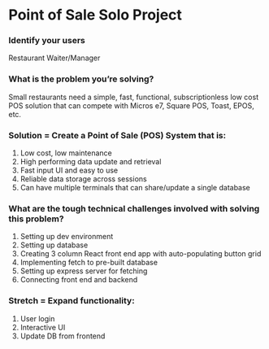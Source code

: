 # Point of Sale Solo Project

### Identify your users
Restaurant Waiter/Manager

### What is the problem you’re solving?
Small restaurants need a simple, fast, functional, subscriptionless low cost POS solution that can compete with Micros e7, Square POS, Toast, EPOS, etc.

### Solution = Create a Point of Sale (POS) System that is: 
1. Low cost, low maintenance
1. High performing data update and retrieval
1. Fast input UI and easy to use
1. Reliable data storage across sessions
1. Can have multiple terminals that can share/update a single database

### What are the tough technical challenges involved with solving this problem?
1. Setting up dev environment
1. Setting up database
1. Creating 3 column React front end app with auto-populating button grid
1. Implementing fetch to pre-built database
1. Setting up express server for fetching
1. Connecting front end and backend

### Stretch = Expand functionality:
1. User login
1. Interactive UI
1. Update DB from frontend


